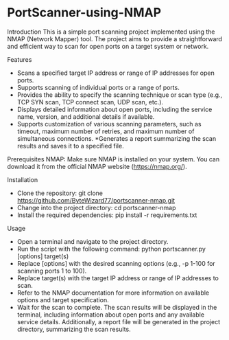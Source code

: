 # PortScanner-using-NMAP

Introduction
This is a simple port scanning project implemented using the NMAP (Network Mapper) tool. The project aims to provide a straightforward and efficient way to scan for open ports on a target system or network.

Features
* Scans a specified target IP address or range of IP addresses for open ports.
* Supports scanning of individual ports or a range of ports.
* Provides the ability to specify the scanning technique or scan type (e.g., TCP SYN scan, TCP connect scan, UDP scan, etc.).
* Displays detailed information about open ports, including the service name, version, and additional details if available.
* Supports customization of various scanning parameters, such as timeout, maximum number of retries, and maximum number of simultaneous connections.
*Generates a report summarizing the scan results and saves it to a specified file.

Prerequisites
NMAP: Make sure NMAP is installed on your system. You can download it from the official NMAP website (https://nmap.org/).

Installation
* Clone the repository: git clone https://github.com/ByteWizard77/portscanner-nmap.git
* Change into the project directory: cd portscanner-nmap
* Install the required dependencies: pip install -r requirements.txt
  
Usage
* Open a terminal and navigate to the project directory.
* Run the script with the following command: python portscanner.py [options] target(s)
* Replace [options] with the desired scanning options (e.g., -p 1-100 for scanning ports 1 to 100).
* Replace target(s) with the target IP address or range of IP addresses to scan.
* Refer to the NMAP documentation for more information on available options and target specification.
* Wait for the scan to complete.
The scan results will be displayed in the terminal, including information about open ports and any available service details.
Additionally, a report file will be generated in the project directory, summarizing the scan results.
